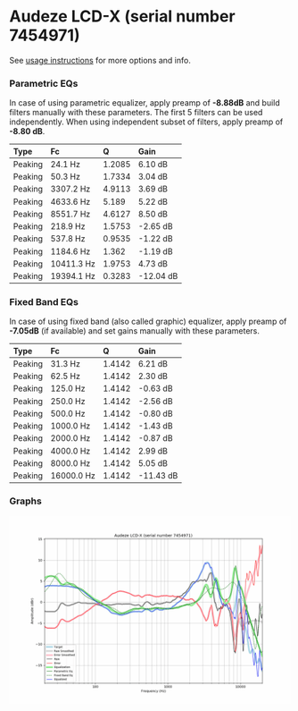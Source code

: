 # Audeze LCD-X (serial number 7454971)
See [usage instructions](https://github.com/jaakkopasanen/AutoEq#usage) for more options and info.

### Parametric EQs
In case of using parametric equalizer, apply preamp of **-8.88dB** and build filters manually
with these parameters. The first 5 filters can be used independently.
When using independent subset of filters, apply preamp of **-8.80 dB**.

| Type    | Fc         |      Q | Gain      |
|:--------|:-----------|:-------|:----------|
| Peaking | 24.1 Hz    | 1.2085 | 6.10 dB   |
| Peaking | 50.3 Hz    | 1.7334 | 3.04 dB   |
| Peaking | 3307.2 Hz  | 4.9113 | 3.69 dB   |
| Peaking | 4633.6 Hz  | 5.189  | 5.22 dB   |
| Peaking | 8551.7 Hz  | 4.6127 | 8.50 dB   |
| Peaking | 218.9 Hz   | 1.5753 | -2.65 dB  |
| Peaking | 537.8 Hz   | 0.9535 | -1.22 dB  |
| Peaking | 1184.6 Hz  | 1.362  | -1.19 dB  |
| Peaking | 10411.3 Hz | 1.9753 | 4.73 dB   |
| Peaking | 19394.1 Hz | 0.3283 | -12.04 dB |

### Fixed Band EQs
In case of using fixed band (also called graphic) equalizer, apply preamp of **-7.05dB**
(if available) and set gains manually with these parameters.

| Type    | Fc         |      Q | Gain      |
|:--------|:-----------|:-------|:----------|
| Peaking | 31.3 Hz    | 1.4142 | 6.21 dB   |
| Peaking | 62.5 Hz    | 1.4142 | 2.30 dB   |
| Peaking | 125.0 Hz   | 1.4142 | -0.63 dB  |
| Peaking | 250.0 Hz   | 1.4142 | -2.56 dB  |
| Peaking | 500.0 Hz   | 1.4142 | -0.80 dB  |
| Peaking | 1000.0 Hz  | 1.4142 | -1.43 dB  |
| Peaking | 2000.0 Hz  | 1.4142 | -0.87 dB  |
| Peaking | 4000.0 Hz  | 1.4142 | 2.99 dB   |
| Peaking | 8000.0 Hz  | 1.4142 | 5.05 dB   |
| Peaking | 16000.0 Hz | 1.4142 | -11.43 dB |

### Graphs
![](./Audeze%20LCD-X%20(serial%20number%207454971).png)